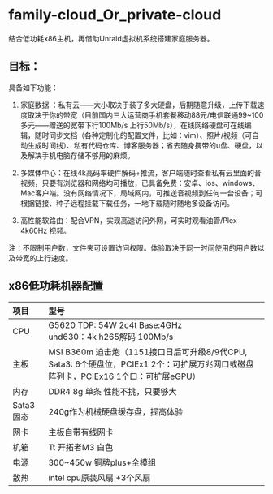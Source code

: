 # family-cloud_Or_private-cloud

结合低功耗x86主机，再借助Unraid虚拟机系统搭建家庭服务器。

## 目标：

具备如下功能：
1. 家庭数据 ：私有云——大小取决于装了多大硬盘，后期随意升级，上传下载速度取决于你的带宽（目前国内三大运营商手机套餐移动88元/电信联通99~100多元——赠送的宽带下行100Mb/s 上行50Mb/s），在线网络硬盘可在线编辑，随时同步文档（各种定制化的配置文件，比如：vim）、照片/视频（可自动生成时间线）、私有代码仓库、博客服务器；省去随身携带的u盘、硬盘，以及解决手机电脑存储不够用的麻烦。

2. 多媒体中心：在线4k高码率硬件解码+推流，客户端随时查看私有云里面的音视频，只要有浏览器和网络均可播放，已具备免费：安卓、ios、windows、Mac客户端。没有网络情况下，局域网内，可推送音视频到任何一台设备；可根据链接、种子远程挂载下载任务，一地下载随时随地多设备访问。

3. 高性能软路由：配合VPN，实现高速访问外网，可实时观看油管/Plex 4k60Hz 视频。

注：不限制用户数，文件夹可设置访问权限。体验取决于同一时间使用的用户数以及带宽的上行速度。

## x86低功耗机器配置

| 项目      | 型号                                                             | 
| :-------- | :-------------------------------------------------------------- |
| CPU       | G5620 TDP: 54W 2c4t Base:4GHz <br/> uhd630：4k h265解码 100Mb/s  | 
| 主板      | MSI B360m 迫击炮（1151接口日后可升级8/9代CPU, Sata3: 6个硬盘位，PCIEx1 2个：可扩展万兆网口或磁盘阵列卡，PCIEx16 1个口：可扩展eGPU） |             
| 内存      | DDR4 8g 单条 性能不挑，只要够大                                     | 
| Sata3固态 | 240g作为机械硬盘缓存盘，提高体验                                     | 
| 网卡      | 主板自带有线网卡                                                   | 
| 机箱      | Tt 开拓者M3 白色                                                  | 
| 电源      | 300~450w 铜牌plus+全模组                                          |
| 散热      | intel cpu原装风扇 +3个风扇                                         | 
